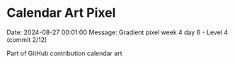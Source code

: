 # Calendar Art Pixel

Date: 2024-08-27 00:01:00
Message: Gradient pixel week 4 day 6 - Level 4 (commit 2/12)

Part of GitHub contribution calendar art
